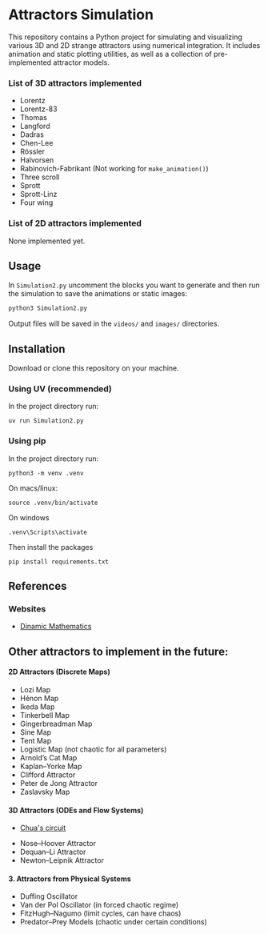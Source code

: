 # Attractors Simulation

This repository contains a Python project for simulating and visualizing various 3D and 2D strange attractors using numerical integration. It includes animation and static plotting utilities, as well as a collection of pre-implemented attractor models.

### List of 3D attractors implemented

- Lorentz
- Lorentz-83
- Thomas
- Langford
- Dadras
- Chen-Lee
- Rössler
- Halvorsen
- Rabinovich-Fabrikant (Not working for `make_animation()`)
- Three scroll
- Sprott
- Sprott-Linz
- Four wing

### List of 2D attractors implemented

None implemented yet.

## Usage

In `Simulation2.py` uncomment the blocks you want to generate and then run the simulation to save the animations or static images:

```bash
python3 Simulation2.py
```

Output files will be saved in the `videos/` and `images/` directories.

## Installation

Download or clone this repository on your machine.

### Using UV (recommended)
In the project directory run:
```commandline
uv run Simulation2.py
```

### Using pip
In the project directory run:
```commandline
python3 -m venv .venv
```
On macs/linux:
```commandline
source .venv/bin/activate
```
On windows
```commandline
.venv\Scripts\activate
```
Then install the packages
```commandline
pip install requirements.txt
```


## References

### Websites

- [Dinamic Mathematics](https://www.dynamicmath.xyz/strange-attractors/)

<!--
### Books

- Steven H. Strogatz, Nonlinear Dynamics and Chaos (Westview Press, second edition)
-->

## Other attractors to implement in the future:

#### 2D Attractors (Discrete Maps)
- Lozi Map
- Hénon Map
- Ikeda Map
- Tinkerbell Map
- Gingerbreadman Map
- Sine Map
- Tent Map
- Logistic Map (not chaotic for all parameters)
- Arnold’s Cat Map
- Kaplan–Yorke Map
- Clifford Attractor
- Peter de Jong Attractor
- Zaslavsky Map

#### 3D Attractors (ODEs and Flow Systems)
- [Chua's circuit](https://en.wikipedia.org/wiki/Chua%27s_circuit)
* Nose–Hoover Attractor
* Dequan–Li Attractor
* Newton–Leipnik Attractor

#### 3. Attractors from Physical Systems
- Duffing Oscillator
- Van der Pol Oscillator (in forced chaotic regime)
- FitzHugh–Nagumo (limit cycles, can have chaos)
- Predator–Prey Models (chaotic under certain conditions)